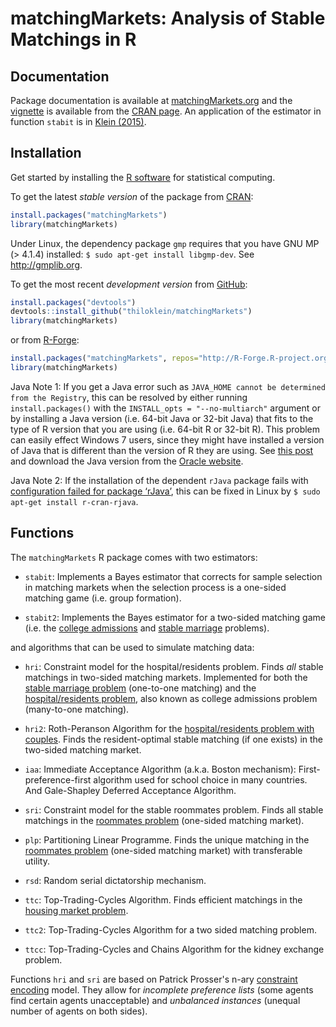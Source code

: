 # matchingMarkets: Analysis of Stable Matchings in R



## Documentation

Package documentation is available at [matchingMarkets.org](http://matchingMarkets.org) and the [vignette](https://CRAN.R-project.org/package=matchingMarkets/vignettes/matching.pdf) is available from the [CRAN page](https://cran.r-project.org/package=matchingMarkets). An application of the estimator in function `stabit` is in [Klein (2015)](https://ideas.repec.org/p/cam/camdae/1521.html).



## Installation

Get started by installing the [R software](https://www.r-project.org/) for statistical computing.

To get the latest *stable version* of the package from [CRAN](https://cran.r-project.org/package=matchingMarkets):

```R
install.packages("matchingMarkets")
library(matchingMarkets)
```

Under Linux, the dependency package `gmp` requires that you have GNU MP (> 4.1.4) installed: `$ sudo apt-get install libgmp-dev`. See http://gmplib.org.

To get the most recent *development version* from [GitHub](https://github.com/thiloklein/matchingMarkets):

```R
install.packages("devtools")
devtools::install_github("thiloklein/matchingMarkets")
library(matchingMarkets)
```
or from [R-Forge](https://r-forge.r-project.org/R/?group_id=1906):

```R
install.packages("matchingMarkets", repos="http://R-Forge.R-project.org")
library(matchingMarkets)
```

Java Note 1: If you get a Java error such as `JAVA_HOME cannot be determined from the Registry`, this can be resolved by either running `install.packages()` with the `INSTALL_opts = "--no-multiarch"` argument or by installing a Java version (i.e. 64-bit Java or 32-bit Java) that fits to the type of R version that you are using (i.e. 64-bit R or 32-bit R). This problem can easily effect Windows 7 users, since they might have installed a version of Java that is different than the version of R they are using. See [this post](https://www.r-statistics.com/2012/08/how-to-load-the-rjava-package-after-the-error-java_home-cannot-be-determined-from-the-registry/) and download the Java version from the [Oracle website](http://www.java.com/en/download/manual.jsp).

Java Note 2: If the installation of the dependent `rJava` package fails with [configuration failed for package ‘rJava’](https://stackoverflow.com/questions/3311940/r-rjava-package-install-failing), this can be fixed in Linux by `$ sudo apt-get install r-cran-rjava`.



## Functions

The `matchingMarkets` R package comes with two estimators:

* `stabit`: Implements a Bayes estimator that corrects for sample selection in matching markets when the selection process is a one-sided matching game (i.e. group formation).

* `stabit2`: Implements the Bayes estimator for a two-sided matching game (i.e. the [college admissions](https://en.wikipedia.org/wiki/Stable_marriage_problem#Similar_problems) and [stable marriage](https://en.wikipedia.org/wiki/Stable_marriage_problem) problems).

and algorithms that can be used to simulate matching data:

* `hri`: Constraint model for the hospital/residents problem. Finds *all* stable matchings in two-sided matching markets. Implemented for both the [stable marriage problem](https://en.wikipedia.org/wiki/Stable_marriage_problem) (one-to-one matching) and the [hospital/residents problem](https://en.wikipedia.org/wiki/Stable_marriage_problem#Similar_problems), also known as college admissions problem (many-to-one matching). 

* `hri2`: Roth-Peranson Algorithm for the [hospital/residents problem with couples](https://en.wikipedia.org/wiki/National_Resident_Matching_Program). Finds the resident-optimal stable matching (if one exists) in the two-sided matching market. 

* `iaa`: Immediate Acceptance Algorithm (a.k.a. Boston mechanism): First-preference-first algorithm used for school choice in many countries. And Gale-Shapley Deferred Acceptance Algorithm.

* `sri`: Constraint model for the stable roommates problem. Finds all stable matchings in the [roommates problem](https://en.wikipedia.org/wiki/Stable_roommates_problem) (one-sided matching market).

* `plp`: Partitioning Linear Programme. Finds the unique matching in the [roommates problem](https://en.wikipedia.org/wiki/Stable_roommates_problem) (one-sided matching market) with transferable utility.

* `rsd`: Random serial dictatorship mechanism.

* `ttc`: Top-Trading-Cycles Algorithm. Finds efficient matchings in the [housing market problem](https://en.wikipedia.org/wiki/Top_trading_cycle).

* `ttc2`: Top-Trading-Cycles Algorithm for a two sided matching problem. 

* `ttcc`: Top-Trading-Cycles and Chains Algorithm for the kidney exchange problem. 

Functions `hri` and `sri` are based on Patrick Prosser's n-ary [constraint encoding](https://arxiv.org/abs/1308.0183) model. They allow for *incomplete preference lists* (some agents find certain agents unacceptable) and *unbalanced instances* (unequal number of agents on both sides).  

